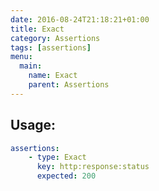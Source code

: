 ```yaml
---
date: 2016-08-24T21:18:21+01:00
title: Exact
category: Assertions
tags: [assertions]
menu:
  main:
    name: Exact
    parent: Assertions
---
```


## Usage:

```yaml
assertions:
    - type: Exact
      key: http:response:status
      expected: 200
```

